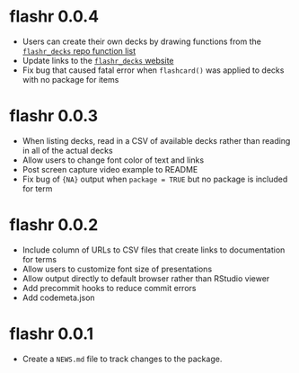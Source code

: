 # flashr 0.0.4

* Users can create their own decks by drawing functions from the [`flashr_decks` repo function list](https://jeffreyrstevens.github.io/flashr_decks/functions.html)
* Update links to the [`flashr_decks` website](https://jeffreyrstevens.github.io/flashr_decks/)
* Fix bug that caused fatal error when `flashcard()` was applied to decks with no package for items

# flashr 0.0.3

* When listing decks, read in a CSV of available decks rather than reading in all of the actual decks
* Allow users to change font color of text and links
* Post screen capture video example to README
* Fix bug of `{NA}` output when `package = TRUE` but no package is included for term

# flashr 0.0.2

* Include column of URLs to CSV files that create links to documentation for terms
* Allow users to customize font size of presentations
* Allow output directly to default browser rather than RStudio viewer
* Add precommit hooks to reduce commit errors
* Add codemeta.json

# flashr 0.0.1

* Create a `NEWS.md` file to track changes to the package.
